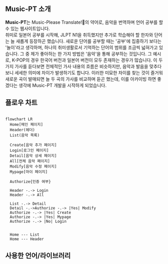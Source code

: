 ## Music-PT 소개

**Music-PT**는 Music-Please Translate!💽의 약어로, 음악을 번역하며 언어 공부를 할 수 있는 웹사이트입니다. <br/> 취미로 일본어 공부를 시작해, JLPT N1을 취득했지만 추가로 학습해야 할 한자와 단어는 늘 새롭게 등장하곤 했습니다. 새로운 단어를 공부할 때는 '공부'에 집중하기 보다는 '놀이'라고 생각하며, 하나의 취미생활로서 기억하는 단어의 범위를 조금씩 넓혀가고 있습니다. 그 중 제가 좋아하는 한 가지 방법은 '음악'을 통해 공부하는 것입니다. 그 예시로, K-POP의 경우 한국어 버전과 일본어 버전이 모두 존재하는 경우가 많습니다. 이 두가지 가사를 듣다보면 전체적인 가사 내용의 흐름은 비슷하지만, 음악과 발음을 맞추다보니 세세한 의미에 차이가 발생하기도 합니다. 이러한 미묘한 차이를 찾는 것이 즐거워 새로운 곡이 발매되면 늘 두 곡의 가사를 비교하며 듣곤 했는데, 이를 아카이빙 하면 좋겠다는 생각에 Music-PT 개발을 시작하게 되었습니다.

## 플로우 차트

```mermaid

flowchart LR
  Home[메인 페이지]
  Header(헤더)
  List(음악 목록)

  Create[음악 추가 페이지]
  Login[로그인 페이지]
  Detail[음악 상세 페이지]
  All[전체 음악 페이지]
  Modify[음악 수정 페이지]
  Mypage[마이 페이지]

  Authorize{인증 여부}

  Header -.-> Login
  Header -.-> All

  List -.-> Detail
  Detail -.->Authorize -.-> |Yes| Modify
  Authorize -.-> |Yes| Create
  Authorize -.-> |Yes| Mypage
  Authorize -.-> |No| Login


  Home --- List
  Home --- Header
```

## 사용한 언어/라이브러리
